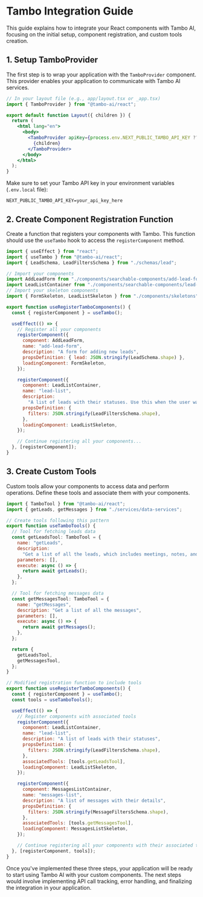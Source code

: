 # Tambo Integration Guide

This guide explains how to integrate your React components with Tambo AI, focusing on the initial setup, component registration, and custom tools creation.

## 1. Setup TamboProvider

The first step is to wrap your application with the `TamboProvider` component. This provider enables your application to communicate with Tambo AI services.

```jsx
// In your layout file (e.g., app/layout.tsx or _app.tsx)
import { TamboProvider } from "@tambo-ai/react";

export default function Layout({ children }) {
  return (
    <html lang="en">
      <body>
        <TamboProvider apiKey={process.env.NEXT_PUBLIC_TAMBO_API_KEY ?? ""}>
          {children}
        </TamboProvider>
      </body>
    </html>
  );
}
```

Make sure to set your Tambo API key in your environment variables (`.env.local` file):

```
NEXT_PUBLIC_TAMBO_API_KEY=your_api_key_here
```

## 2. Create Component Registration Function

Create a function that registers your components with Tambo. This function should use the `useTambo` hook to access the `registerComponent` method.

```jsx
import { useEffect } from "react";
import { useTambo } from "@tambo-ai/react";
import { LeadSchema, LeadFiltersSchema } from "./schemas/lead";

// Import your components
import AddLeadForm from "./components/searchable-components/add-lead-form";
import LeadListContainer from "./components/searchable-components/lead-list-container";
// Import your skeleton components
import { FormSkeleton, LeadListSkeleton } from "./components/skeletons";

export function useRegisterTamboComponents() {
  const { registerComponent } = useTambo();

  useEffect(() => {
    // Register all your components
    registerComponent({
      component: AddLeadForm,
      name: "add-lead-form",
      description: "A form for adding new leads",
      propsDefinition: { lead: JSON.stringify(LeadSchema.shape) },
      loadingComponent: FormSkeleton,
    });

    registerComponent({
      component: LeadListContainer,
      name: "lead-list",
      description:
        "A list of leads with their statuses. Use this when the user wants to view all leads or filter them.",
      propsDefinition: {
        filters: JSON.stringify(LeadFiltersSchema.shape),
      },
      loadingComponent: LeadListSkeleton,
    });

    // Continue registering all your components...
  }, [registerComponent]);
}
```

## 3. Create Custom Tools

Custom tools allow your components to access data and perform operations. Define these tools and associate them with your components.

```jsx
import { TamboTool } from "@tambo-ai/react";
import { getLeads, getMessages } from "./services/data-services";

// Create tools following this pattern
export function useTamboTools() {
  // Tool for fetching leads data
  const getLeadsTool: TamboTool = {
    name: "getLeads",
    description:
      "Get a list of all the leads, which includes meetings, notes, and messages",
    parameters: [],
    execute: async () => {
      return await getLeads();
    },
  };

  // Tool for fetching messages data
  const getMessagesTool: TamboTool = {
    name: "getMessages",
    description: "Get a list of all the messages",
    parameters: [],
    execute: async () => {
      return await getMessages();
    },
  };

  return {
    getLeadsTool,
    getMessagesTool,
  };
}

// Modified registration function to include tools
export function useRegisterTamboComponents() {
  const { registerComponent } = useTambo();
  const tools = useTamboTools();

  useEffect(() => {
    // Register components with associated tools
    registerComponent({
      component: LeadListContainer,
      name: "lead-list",
      description: "A list of leads with their statuses",
      propsDefinition: {
        filters: JSON.stringify(LeadFiltersSchema.shape),
      },
      associatedTools: [tools.getLeadsTool],
      loadingComponent: LeadListSkeleton,
    });

    registerComponent({
      component: MessagesListContainer,
      name: "messages-list",
      description: "A list of messages with their details",
      propsDefinition: {
        filters: JSON.stringify(MessageFiltersSchema.shape),
      },
      associatedTools: [tools.getMessagesTool],
      loadingComponent: MessagesListSkeleton,
    });

    // Continue registering all your components with their associated tools...
  }, [registerComponent, tools]);
}
```

Once you've implemented these three steps, your application will be ready to start using Tambo AI with your custom components. The next steps would involve implementing API call tracking, error handling, and finalizing the integration in your application.
